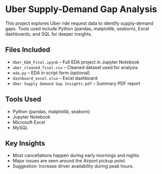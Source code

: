 # Uber Supply-Demand Gap Analysis

This project explores Uber ride request data to identify supply-demand gaps. Tools used include Python (pandas, matplotlib, seaborn), Excel dashboards, and SQL for deeper insights.

## Files Included
- `Uber_EDA_Final.ipynb` – Full EDA project in Jupyter Notebook
- `uber_cleaned_final.csv` – Cleaned dataset used for analysis
- `eda.py` – EDA in script form (optional)
- `dashboard_excel.xlsx` – Excel dashboard
- `Uber Supply Demand Gap Insights.pdf` – Summary PDF report

## Tools Used
- Python (pandas, matplotlib, seaborn)
- Jupyter Notebook
- Microsoft Excel
- MySQL

## Key Insights
- Most cancellations happen during early mornings and nights.
- Major issues are seen around the Airport pickup point.
- Suggestion: Increase driver availability during peak hours.

